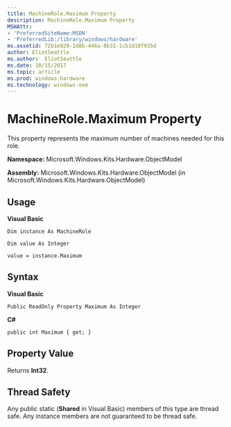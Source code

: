 ```yaml
---
title: MachineRole.Maximum Property
description: MachineRole.Maximum Property
MSHAttr:
- 'PreferredSiteName:MSDN'
- 'PreferredLib:/library/windows/hardware'
ms.assetid: 72b1e920-1d8b-446a-8b31-1cb1d18f935d
author: EliotSeattle
ms.author:  EliotSeattle
ms.date: 10/15/2017
ms.topic: article
ms.prod: windows-hardware
ms.technology: windows-oem
---
```


# MachineRole.Maximum Property


This property represents the maximum number of machines needed for this role.

**Namespace:** Microsoft.Windows.Kits.Hardware.ObjectModel

**Assembly:** Microsoft.Windows.Kits.Hardware.ObjectModel (in Microsoft.Windows.Kits.Hardware.ObjectModel)

## <span id="Usage"></span><span id="usage"></span><span id="USAGE"></span>Usage


**Visual Basic**

`Dim instance As MachineRole`

`Dim value As Integer`

`value = instance.Maximum`

## <span id="Syntax"></span><span id="syntax"></span><span id="SYNTAX"></span>Syntax


**Visual Basic**

`Public ReadOnly Property Maximum As Integer`

**C#**

`public int Maximum { get; }`

## <span id="Property_Value"></span><span id="property_value"></span><span id="PROPERTY_VALUE"></span>Property Value


Returns **Int32**.

## <span id="Thread_Safety"></span><span id="thread_safety"></span><span id="THREAD_SAFETY"></span>Thread Safety


Any public static (**Shared** in Visual Basic) members of this type are thread safe. Any instance members are not guaranteed to be thread safe.

 

 






